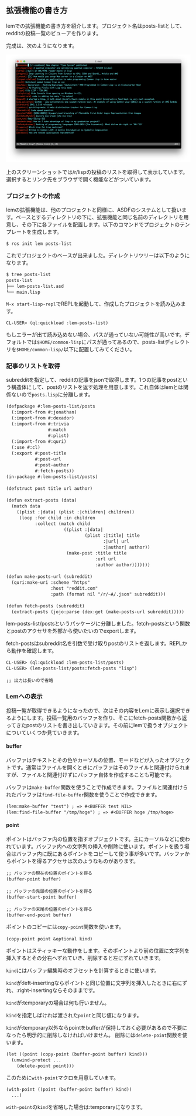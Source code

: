 ## 拡張機能の書き方

lemでの拡張機能の書き方を紹介します。プロジェクト名はposts-listとして、redditの投稿一覧のビューアを作ります。

完成は、次のようになります。

![完成図](https://raw.githubusercontent.com/clfreaks/techbookfest6/master/images/02-extension-preview.png)

上のスクリーンショットでは/r/lispの投稿のリストを取得して表示しています。選択するとリンク先をブラウザで開く機能などがついています。

### プロジェクトの作成

lemの拡張機能は、他のプロジェクトと同様に、ASDFのシステムとして扱います。ベースとするディレクトリの下に、拡張機能と同じ名前のディレクトリを用意し、その下に各ファイルを配置します。以下のコマンドでプロジェクトのテンプレートを生成します。

```
$ ros init lem posts-list
```

これでプロジェクトのベースが出来ました。ディレクトリツリーは以下のようになります。

```
$ tree posts-list
posts-list
├── lem-posts-list.asd
└── main.lisp
```

`M-x start-lisp-repl`でREPLを起動して、作成したプロジェクトを読み込みます。

```
CL-USER> (ql:quickload :lem-posts-list)
```

もしエラーが出て読み込めない場合、パスが通っていない可能性が高いです。デフォルトでは`$HOME/common-lisp`にパスが通ってあるので、posts-listディレクトリを`$HOME/common-lisp/`以下に配置してみてください。

### 記事のリストを取得

subredditを指定して、redditの記事をjsonで取得します。1つの記事をpostという構造体にして、postのリストを返す処理を用意します。これ自体はlemとは関係ないので`posts.lisp`に分離します。

```
(defpackage #:lem-posts-list/posts
  (:import-from #:jonathan)
  (:import-from #:dexador)
  (:import-from #:trivia
                #:match
                #:plist)
  (:import-from #:quri)
  (:use #:cl)
  (:export #:post-title
           #:post-url
           #:post-author
           #:fetch-posts))
(in-package #:lem-posts-list/posts)

(defstruct post title url author)

(defun extract-posts (data)
  (match data
    ((plist :|data| (plist :|children| children))
     (loop :for child :in children
           :collect (match child
                      ((plist :|data|
                              (plist :|title| title
                                     :|url| url
                                     :|author| author))
                       (make-post :title title
                                  :url url
                                  :author author)))))))

(defun make-posts-url (subreddit)
  (quri:make-uri :scheme "https"
                 :host "reddit.com"
                 :path (format nil "/r/~A/.json" subreddit)))

(defun fetch-posts (subreddit)
  (extract-posts (jojo:parse (dex:get (make-posts-url subreddit)))))
```

lem-posts-list/postsというパッケージに分離しました。fetch-postsという関数とpostのアクセサを外部から使いたいのでexportします。

fetch-postsはsubreddit名を引数で受け取りpostのリストを返します。REPLから動作を確認します。

```
CL-USER> (ql:quickload :lem-posts-list/posts)
CL-USER> (lem-posts-list/posts:fetch-posts "lisp")

;; 出力は長いので省略
```

### Lemへの表示

投稿一覧が取得できるようになったので、次はその内容をLemに表示し選択できるようにします。投稿一覧用のバッファを作り、そこにfetch-posts関数から返ってきたpostのリストを書き出していきます。その前にlemで扱うオブジェクトについていくつか見ていきます。

#### buffer

バッファはテキストとその色やカーソルの位置、モードなどが入ったオブジェクトです。通常はファイルを開くときにバッファはそのファイルと関連付けられますが、ファイルと関連付けずにバッファ自体を作成することも可能です。

バッファは`make-buffer`関数を使うことで作成できます。ファイルと関連付けられたバッファは`find-file-buffer`関数を使うことで作成できます。

```
(lem:make-buffer "test") ; => #<BUFFER test NIL>
(lem:find-file-buffer "/tmp/hoge") ; => #<BUFFER hoge /tmp/hoge>
```

#### point

ポイントはバッファ内の位置を指すオブジェクトです。主にカーソルなどに使われています。バッファ内への文字列の挿入や削除に使います。ポイントを扱う場合はバッファ内に既にあるポイントをコピーして使う事が多いです。バッファからポイントを得るアクセサは次のようなものがあります。

```
;; バッファの現在の位置のポイントを得る
(buffer-point buffer)

;; バッファの先頭の位置のポイントを得る
(buffer-start-point buffer)

;; バッファの末尾の位置のポイントを得る
(buffer-end-point buffer)
```

ポイントのコピーには`copy-point`関数を使います。

`(copy-point point &optional kind)`

ポイントはスティッキーな動作をします。そのポイントより前の位置に文字列を挿入するとその分右へずれていき、削除すると左にずれていきます。
 
`kind`にはバッファ編集時のオフセットを計算するときに使います。

`kind`が:left-insertingならポイントと同じ位置に文字列を挿入したときに右にずれ、:right-insertingならそのままです。

`kind`が:temporaryの場合は何も行いません。

`kind`を指定しばければ渡された`point`と同じ値になります。

`kind`が:temporary以外ならpointをbufferが保持しておく必要があるので不要になったら明示的に削除しなければいけません。
削除には`delete-point`関数を使います。

```
(let ((point (copy-point (buffer-point buffer) kind)))
  (unwind-protect ...
    (delete-point point)))
```

このために`with-point`マクロを用意しています。

```
(with-point ((point (buffer-point buffer) kind))
  ...)
```

`with-point`の`kind`を省略した場合は:temporaryになります。

